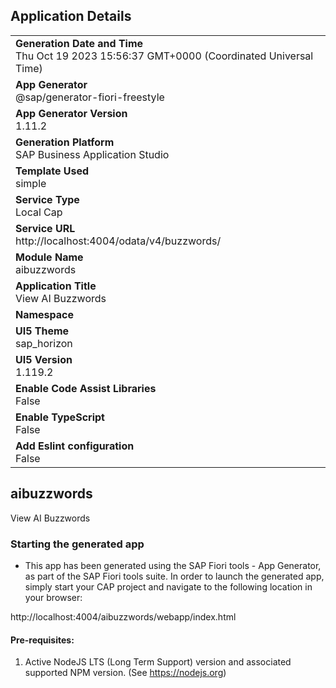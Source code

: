 ## Application Details
|               |
| ------------- |
|**Generation Date and Time**<br>Thu Oct 19 2023 15:56:37 GMT+0000 (Coordinated Universal Time)|
|**App Generator**<br>@sap/generator-fiori-freestyle|
|**App Generator Version**<br>1.11.2|
|**Generation Platform**<br>SAP Business Application Studio|
|**Template Used**<br>simple|
|**Service Type**<br>Local Cap|
|**Service URL**<br>http://localhost:4004/odata/v4/buzzwords/
|**Module Name**<br>aibuzzwords|
|**Application Title**<br>View AI Buzzwords|
|**Namespace**<br>|
|**UI5 Theme**<br>sap_horizon|
|**UI5 Version**<br>1.119.2|
|**Enable Code Assist Libraries**<br>False|
|**Enable TypeScript**<br>False|
|**Add Eslint configuration**<br>False|

## aibuzzwords

View AI Buzzwords

### Starting the generated app

-   This app has been generated using the SAP Fiori tools - App Generator, as part of the SAP Fiori tools suite.  In order to launch the generated app, simply start your CAP project and navigate to the following location in your browser:

http://localhost:4004/aibuzzwords/webapp/index.html

#### Pre-requisites:

1. Active NodeJS LTS (Long Term Support) version and associated supported NPM version.  (See https://nodejs.org)


